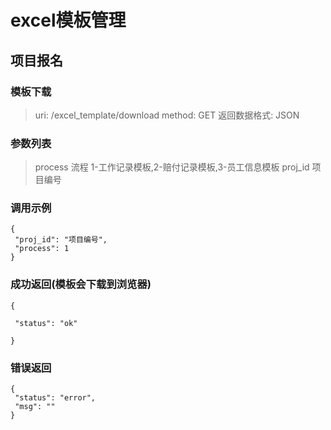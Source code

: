 # excel模板管理

## 项目报名

### 模板下载

>uri: /excel_template/download
>method: GET
>返回数据格式: JSON


### 参数列表
>process 流程 1-工作记录模板,2-赔付记录模板,3-员工信息模板
>proj_id 项目编号


### 调用示例
```
{
 "proj_id": "项目编号",
 "process": 1
}
```

### 成功返回(模板会下载到浏览器)
```
{

 "status": "ok"
 
}
```


### 错误返回
```
{
 "status": "error",
 "msg": ""
}
```

